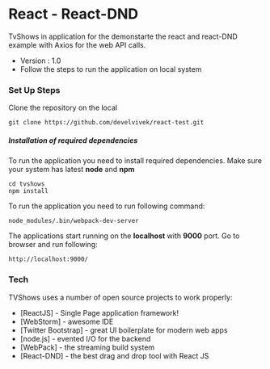 # React - React-DND

TvShows in application for the demonstarte the react and react-DND example with Axios for the web API calls.

  - Version : 1.0
  - Follow the steps to run the application on local system

### Set Up Steps ###
Clone the repository on the local
~~~
git clone https://github.com/develvivek/react-test.git
~~~
##### Installation of required dependencies #####
To run the application you need to install required dependencies. Make sure your system has latest **node** and **npm**
~~~
cd tvshows
npm install
~~~

To run the application you need to run following command:
~~~
node_modules/.bin/webpack-dev-server
~~~

The applications start running on the **localhost** with **9000** port.
Go to browser and run following:

~~~
http://localhost:9000/
~~~

### Tech

TVShows uses a number of open source projects to work properly:

* [ReactJS] - Single Page application framework!
* [WebStorm] - awesome IDE
* [Twitter Bootstrap] - great UI boilerplate for modern web apps
* [node.js] - evented I/O for the backend
* [WebPack] - the streaming build system
* [React-DND] - the best drag and drop tool with React JS
